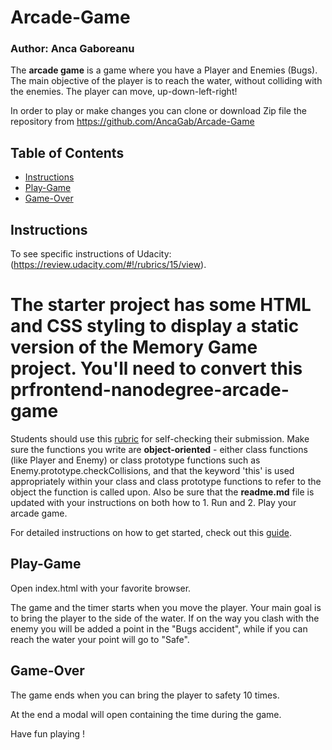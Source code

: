 # Arcade-Game
### Author: Anca Gaboreanu

The **arcade game** is a game where you have a Player and Enemies (Bugs).
The main objective of the player is to reach the water, without colliding with the enemies.
The player can move, up-down-left-right!

In order to play or make changes you can clone or download Zip file the repository from https://github.com/AncaGab/Arcade-Game

## Table of Contents

* [Instructions](#instructions)
* [Play-Game](#play-game)
* [Game-Over](#game-over)


## Instructions 

To see specific instructions of Udacity: (https://review.udacity.com/#!/rubrics/15/view).

The starter project has some HTML and CSS styling to display a static version of the Memory Game project. You'll need to convert this prfrontend-nanodegree-arcade-game
===============================

Students should use this [rubric](https://review.udacity.com/#!/projects/2696458597/rubric) for self-checking their submission. Make sure the functions you write are **object-oriented** - either class functions (like Player and Enemy) or class prototype functions such as Enemy.prototype.checkCollisions, and that the keyword 'this' is used appropriately within your class and class prototype functions to refer to the object the function is called upon. Also be sure that the **readme.md** file is updated with your instructions on both how to 1. Run and 2. Play your arcade game.

For detailed instructions on how to get started, check out this [guide](https://docs.google.com/document/d/1v01aScPjSWCCWQLIpFqvg3-vXLH2e8_SZQKC8jNO0Dc/pub?embedded=true).

## Play-Game

Open index.html with your favorite browser.

The game and the timer starts when you move the player.
Your main goal is to bring the player to the side of the water. If on the way you clash with the enemy you will be added a point in the "Bugs accident", while if you can reach the water your point will go to "Safe".

     
## Game-Over 

The game ends when you can bring the player to safety 10 times.

At the end a modal will open containing the time during the game.

Have fun playing !
